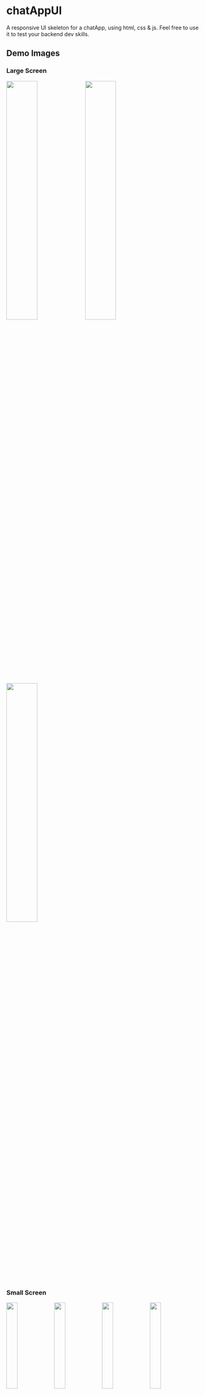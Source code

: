 # chatAppUI
A responsive UI skeleton for a chatApp, using html, css &amp; js. Feel free to use it to test your backend dev skills. 

## Demo Images

### Large Screen
<p float="left">
<img src="https://github.com/smmehrab/chatAppUI/blob/master/demo1.jpg" width="40%" height="auto">
<img src="https://github.com/smmehrab/chatAppUI/blob/master/demo2.jpg" width="40%" height="auto">
</p>
<p float="left">
<img src="https://github.com/smmehrab/chatAppUI/blob/master/demo3.jpg" width="40%" height="auto">
</p>

### Small Screen
<p float="left">
<img src="https://github.com/smmehrab/chatAppUI/blob/master/demo4.jpg" width="24%" height="auto">
<img src="https://github.com/smmehrab/chatAppUI/blob/master/demo5.jpg" width="24%" height="auto">
<img src="https://github.com/smmehrab/chatAppUI/blob/master/demo6.jpg" width="24%" height="auto">
<img src="https://github.com/smmehrab/chatAppUI/blob/master/demo7.jpg" width="24%" height="auto">
</p>
